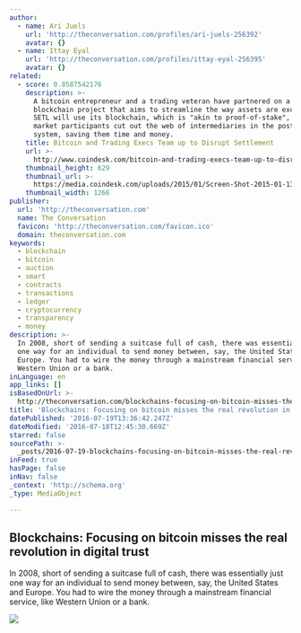 ```yaml
---
author:
  - name: Ari Juels
    url: 'http://theconversation.com/profiles/ari-juels-256392'
    avatar: {}
  - name: Ittay Eyal
    url: 'http://theconversation.com/profiles/ittay-eyal-256395'
    avatar: {}
related:
  - score: 0.8587542176
    description: >-
      A bitcoin entrepreneur and a trading veteran have partnered on a
      blockchain project that aims to streamline the way assets are exchanged.
      SETL will use its blockchain, which is "akin to proof-of-stake", to let
      market participants cut out the web of intermediaries in the post-trade
      system, saving them time and money.
    title: Bitcoin and Trading Execs Team up to Disrupt Settlement
    url: >-
      http://www.coindesk.com/bitcoin-and-trading-execs-team-up-to-disrupt-settlement/
    thumbnail_height: 629
    thumbnail_url: >-
      https://media.coindesk.com/uploads/2015/01/Screen-Shot-2015-01-13-at-2.40.15-PM.png
    thumbnail_width: 1266
publisher:
  url: 'http://theconversation.com'
  name: The Conversation
  favicon: 'http://theconversation.com/favicon.ico'
  domain: theconversation.com
keywords:
  - blockchain
  - bitcoin
  - auction
  - smart
  - contracts
  - transactions
  - ledger
  - cryptocurrency
  - transparency
  - money
description: >-
  In 2008, short of sending a suitcase full of cash, there was essentially just
  one way for an individual to send money between, say, the United States and
  Europe. You had to wire the money through a mainstream financial service, like
  Western Union or a bank.
inLanguage: en
app_links: []
isBasedOnUrl: >-
  http://theconversation.com/blockchains-focusing-on-bitcoin-misses-the-real-revolution-in-digital-trust-58125
title: 'Blockchains: Focusing on bitcoin misses the real revolution in digital trust'
datePublished: '2016-07-19T13:36:42.247Z'
dateModified: '2016-07-18T12:45:30.669Z'
starred: false
sourcePath: >-
  _posts/2016-07-19-blockchains-focusing-on-bitcoin-misses-the-real-revolution.md
inFeed: true
hasPage: false
inNav: false
_context: 'http://schema.org'
_type: MediaObject

---
```

<article style=""><h1>Blockchains: Focusing on bitcoin misses the real revolution in digital trust</h1><p>In 2008, short of sending a suitcase full of cash, there was essentially just one way for an individual to send money between, say, the United States and Europe. You had to wire the money through a mainstream financial service, like Western Union or a bank.</p><img src="http://cdn.theconversation.com/files/130594/width1356x668/image-20160714-23327-ng4s5m.jpg" /></article>
